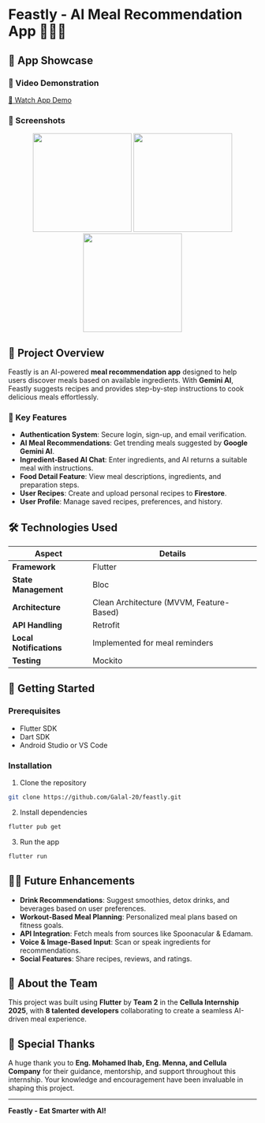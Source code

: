 # Feastly - AI Meal Recommendation App 🍲👩‍🍳

## 🎥 App Showcase

### 🎦 Video Demonstration
[🎥 Watch App Demo](#)

### 📱 Screenshots
<p align="center">
  <img src="assets/readme_assets/app_mockup_1.png" width="200" />
  <img src="assets/readme_assets/app_mockup_2.png" width="200" />
  <img src="assets/readme_assets/app_mockup_3.png" width="200" />
</p>

## 🚀 Project Overview

Feastly is an AI-powered **meal recommendation app** designed to help users discover meals based on available ingredients. With **Gemini AI**, Feastly suggests recipes and provides step-by-step instructions to cook delicious meals effortlessly.

### 🔑 Key Features
- **Authentication System**: Secure login, sign-up, and email verification.
- **AI Meal Recommendations**: Get trending meals suggested by **Google Gemini AI**.
- **Ingredient-Based AI Chat**: Enter ingredients, and AI returns a suitable meal with instructions.
- **Food Detail Feature**: View meal descriptions, ingredients, and preparation steps.
- **User Recipes**: Create and upload personal recipes to **Firestore**.
- **User Profile**: Manage saved recipes, preferences, and history.

## 🛠️ Technologies Used
| Aspect | Details |
|--------|---------|
| **Framework** | Flutter |
| **State Management** | Bloc |
| **Architecture** | Clean Architecture (MVVM, Feature-Based) |
| **API Handling** | Retrofit |
| **Local Notifications** | Implemented for meal reminders |
| **Testing** | Mockito |

## 🏡 Getting Started

### Prerequisites
- Flutter SDK
- Dart SDK
- Android Studio or VS Code

### Installation
1. Clone the repository
```bash
git clone https://github.com/Galal-20/feastly.git
```
2. Install dependencies
```bash
flutter pub get
```
3. Run the app
```bash
flutter run
```

## 👩‍🍳 Future Enhancements
- **Drink Recommendations**: Suggest smoothies, detox drinks, and beverages based on user preferences.
- **Workout-Based Meal Planning**: Personalized meal plans based on fitness goals.
- **API Integration**: Fetch meals from sources like Spoonacular & Edamam.
- **Voice & Image-Based Input**: Scan or speak ingredients for recommendations.
- **Social Features**: Share recipes, reviews, and ratings.

## 👤 About the Team
This project was built using **Flutter** by **Team 2** in the **Cellula Internship 2025**, with **8 talented developers** collaborating to create a seamless AI-driven meal experience.

## 🙏 Special Thanks
A huge thank you to **Eng. Mohamed Ihab, Eng. Menna, and Cellula Company** for their guidance, mentorship, and support throughout this internship. Your knowledge and encouragement have been invaluable in shaping this project.

---
**Feastly - Eat Smarter with AI!**


